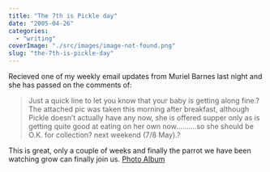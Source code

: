 ```yaml
---
title: "The 7th is Pickle day"
date: "2005-04-26"
categories: 
  - "writing"
coverImage: "./src/images/image-not-found.png"
slug: "the-7th-is-pickle-day"
---
```


Recieved one of my weekly email updates from Muriel Barnes last night and she has passed on the comments of:

> Just a quick line to let you know that your baby is getting along fine.? The attached pic was taken this morning after breakfast, although Pickle doesn’t actually have any now, she is offered supper only as is getting quite good at eating on her own now……….so she should be O.K. for collection? next weekend (7/8 May).?

This is great, only a couple of weeks and finally the parrot we have been watching grow can finally join us. [Photo Album](http://www.flickr.com/photos/funkylarma/tags/pickle/)

